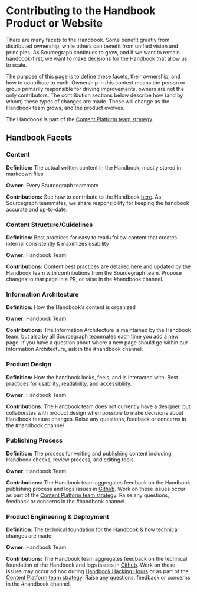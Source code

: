 # Contributing to the Handbook Product or Website

There are many facets to the Handbook. Some benefit greatly from distributed ownership, while others can benefit from unified vision and principles. As Sourcegraph continues to grow, and if we want to remain handbook-first, we want to make decisions for the Handbook that allow us to scale.

The purpose of this page is to define these facets, their ownership, and how to contribute to each. Ownership in this context means the person or group primarily responsible for driving improvements, owners are not the only contributors. The contribution sections below describe how (and by whom) these types of changes are made. These will change as the Handbook team grows, and the product evolves.

The Handbook is part of the [Content Platform team strategy](../../strategy-goals/strategy/enablement/content-platform/index.md).

## Handbook Facets

### Content

**Definition:** The actual written content in the Handbook, mostly stored in markdown files

**Owner:** Every Sourcegraph teammate

**Contributions:** See how to contribute to the Handbook [here](index.md). As Sourcegraph teammates, we share responsibility for keeping the handbook accurate and up-to-date.

### Content Structure/Guidelines

**Definition:** Best practices for easy to read+follow content that creates internal consistently & maximizes usability

**Owner:** Handbook Team

**Contributions:** Content best practices are detailed [here](handbook-content-best-practices.md) and updated by the Handbook team with contributions from the Sourcegraph team. Propose changes to that page in a PR, or raise in the #handbook channel.

### Information Architecture

**Definition:** How the Handbook’s content is organized

**Owner:** Handbook Team

**Contributions:** The Information Architecture is maintained by the Handbook team, but also by all Sourcegraph teammates each time you add a new page. If you have a question about where a new page should go within our Information Architecture, ask in the #handbook channel.

### Product Design

**Definition:** How the handbook looks, feels, and is interacted with. Best practices for usability, readability, and accessibility.

**Owner:** Handbook Team

**Contributions:** The Handbook team does not currently have a designer, but collaborates with product design when possible to make decisions about Handbook feature changes. Raise any questions, feedback or concerns in the #handbook channel

### Publishing Process

**Definition:** The process for writing and publishing content including Handbook checks, review process, and editing tools.

**Owner:** Handbook Team

**Contributions:** The Handbook team aggregates feedback on the Handbook publishing process and logs issues in [Github](https://github.com/sourcegraph/handbook/issues). Work on these issues occur as part of the [Content Platform team strategy](../../strategy-goals/strategy/enablement/content-platform/index.md). Raise any questions, feedback or concerns in the #handbook channel.

### Product Engineering & Deployment

**Definition:** The technical foundation for the Handbook & how technical changes are made

**Owner:** Handbook Team

**Contributions:** The Handbook team aggregates feedback on the technical foundation of the Handbook and logs issues in [Github](https://github.com/sourcegraph/handbook/issues). Work on these issues may occur ad hoc during [Handbook Hacking Hours](../index.md#handbook-hacking-hours) or as part of the [Content Platform team strategy](../../strategy-goals/strategy/enablement/content-platform/index.md). Raise any questions, feedback or concerns in the #handbook channel.
